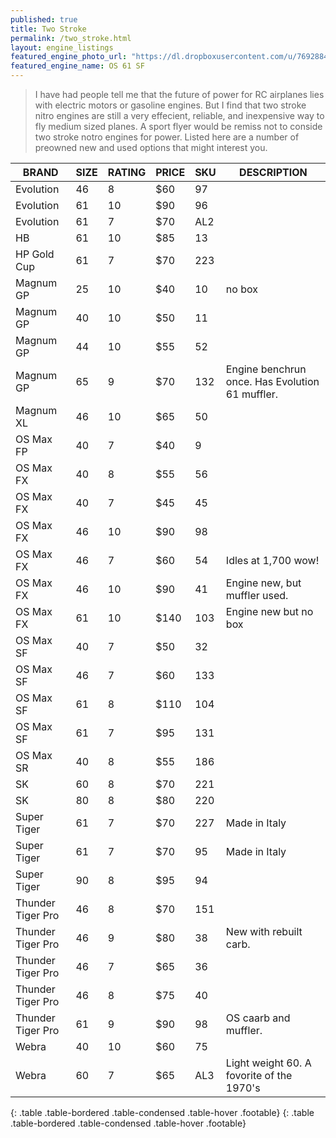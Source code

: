 ```yaml
---
published: true
title: Two Stroke
permalink: /two_stroke.html
layout: engine_listings
featured_engine_photo_url: "https://dl.dropboxusercontent.com/u/76928840/Website%20Photos/featured/2-stroke.jpg"
featured_engine_name: OS 61 SF
---
```






> I have had people tell me that the future of power for RC airplanes lies with electric motors or gasoline engines. But I find that two stroke nitro engines are still a very effecient, reliable, and inexpensive way to fly medium sized planes. A sport flyer would be remiss not to conside two stroke notro engines for power. Listed here are a number of preowned new and used options that might interest you.

BRAND             | SIZE  | RATING | PRICE | SKU   | DESCRIPTION
------------------|-------|--------|-------|-------|---------------------                      
Evolution         | 46    | 8      | $60   | 97    |
Evolution         | 61    | 10     | $90   | 96    |
Evolution         | 61    | 7      | $70   | AL2   |           
HB                | 61    | 10     | $85   | 13    |
HP Gold Cup       | 61    | 7      | $70   | 223   |                                                                          
Magnum GP         | 25    | 10     | $40   | 10    | no box                                       
Magnum GP         | 40    | 10     | $50   | 11    |
Magnum GP         | 44    | 10     | $55   | 52    |
Magnum GP         | 65    | 9      | $70   | 132   | Engine benchrun once. Has Evolution 61 muffler.                                  
Magnum XL         | 46    | 10     | $65   | 50    |                                      
OS Max FP         | 40    | 7      | $40   | 9     |                                       
OS Max FX         | 40    | 8      | $55   | 56    |
OS Max FX         | 40    | 7      | $45   | 45    |
OS Max FX         | 46    | 10     | $90   | 98    |
OS Max FX         | 46    | 7      | $60   | 54    | Idles at 1,700 wow! 
OS Max FX         | 46    | 10     | $90   | 41    | Engine new, but muffler used.
OS Max FX         | 61    | 10     | $140  | 103   | Engine new but no box      
OS Max SF         | 40    | 7      | $50   | 32    |
OS Max SF         | 46    | 7      | $60   | 133   |
OS Max SF         | 61    | 8      | $110  | 104   |
OS Max SF         | 61    | 7      | $95   | 131   |                   
OS Max SR         | 40    | 8      | $55   | 186   |                                                                                                                                         
SK                | 60    | 8      | $70   | 221   |
SK                | 80    | 8      | $80   | 220   |
Super Tiger       | 61    | 7      | $70   | 227   | Made in Italy  
Super Tiger       | 61    | 7      | $70   | 95    | Made in Italy
Super Tiger       | 90    | 8      | $95   | 94    |                                 
Thunder Tiger Pro | 46    | 8      | $70   | 151   |
Thunder Tiger Pro | 46    | 9      | $80   | 38    | New with rebuilt carb.
Thunder Tiger Pro | 46    | 7      | $65   | 36    |
Thunder Tiger Pro | 46    | 8      | $75   | 40    |                       
Thunder Tiger Pro | 61    | 9      | $90   | 98    | OS caarb and muffler.
Webra             | 40    | 10     | $60   | 75    |
Webra             | 60    | 7      | $65   | AL3   | Light weight 60. A fovorite of the 1970's
{: .table .table-bordered .table-condensed .table-hover .footable}
{: .table .table-bordered .table-condensed .table-hover .footable}
